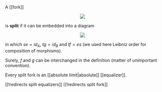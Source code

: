 A [[fork]]

<center><img src="http://latex.codecogs.com/gif.latex?
\xymatrix{
A\ar[r]_{e} %26 B \ar@%3C.5ex%3E [r]^{f}\ar@%3C-.5ex%3E[r]_{g} %26 C
}" />
</center>

is **split** if it can be embedded into a diagram

<center><img src="http://latex.codecogs.com/gif.latex?
\xymatrix{
A\ar[r]_{e} %26 B \ar@/_1pc/[l]_{s} \ar@%3C.5ex%3E [r]^{f}\ar@%3C-.5ex%3E[r]_{g} %26 C\ar@/_2pc/[l]_{t}
}" />
</center>

in which $se = id_A$, $tg = id_B$ and $tf = es$ (we used here Leibniz order for composition of morphisms). 

Surely, $f$ and $g$ can be interchanged in the definition (matter of unimportant convention). 

Every split fork is an [[absolute limit|absolute]] [[equalizer]].

[[!redirects split equalizers]]
[[!redirects split fork]]